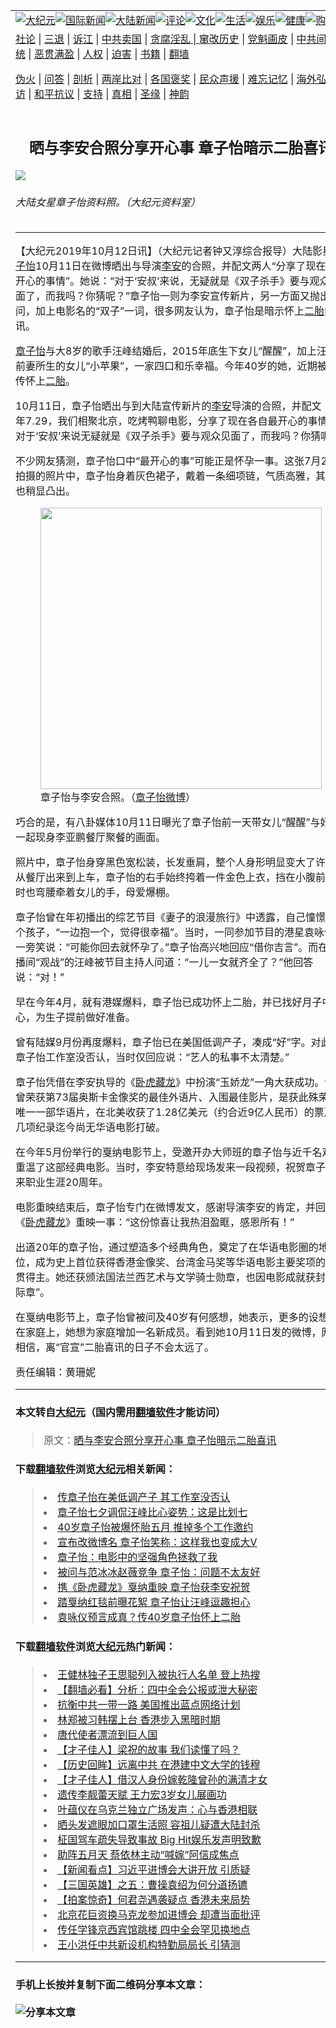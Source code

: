 <a name="1" id="1" target="_blank"></a><span id="1"></span>
<table border="0"><tr><td colspan="2" VALIGN=TOP><a href="https://github.com/mprjd2205/djy/blob/master/gb/nsc413.md#1"><img src="https://gitlab.com/szzdlab/www/raw/master/t/djy/1.jpg" title="大纪元"></a><a href="https://github.com/mprjd2205/djy/blob/master/gb/n24hr.md#1"><img src="https://gitlab.com/szzdlab/www/raw/master/t/djy/3.jpg" title="国际新闻"></a><a href="https://github.com/mprjd2205/djy/blob/master/gb/nsc413.md#1"><img src="https://gitlab.com/szzdlab/www/raw/master/t/djy/4.jpg" title="大陆新闻"></a><a href="https://github.com/mprjd2205/djy/blob/master/gb/news392.md#1"><img src="https://gitlab.com/szzdlab/www/raw/master/t/djy/5.jpg" title="评论"></a><a href="https://github.com/mprjd2205/djy/blob/master/gb/news2007.md#1"><img src="https://gitlab.com/szzdlab/www/raw/master/t/djy/6.jpg" title="文化"></a><a href="https://github.com/mprjd2205/djy/blob/master/gb/news2008.md#1"><img src="https://gitlab.com/szzdlab/www/raw/master/t/djy/7.jpg" title="生活"></a><a href="https://github.com/mprjd2205/djy/blob/master/gb/ncyule.md#1"><img src="https://gitlab.com/szzdlab/www/raw/master/t/djy/8.jpg" title="娱乐"></a><a href="https://github.com/mprjd2205/djy/blob/master/gb/nsc1002.md#1"><img src="https://gitlab.com/szzdlab/www/raw/master/t/djy/9.jpg" title="健康"><a href="https://www.youlucky.com"><img src="https://gitlab.com/szzdlab/www/raw/master/t/djy/10.jpg" title="购物"></a><a href="https://www.supportepoch.org/donation?utm_medium=epochtimes&utm_source=referral&utm_campaign=donate_button_djyhomepage"><img src="https://gitlab.com/szzdlab/www/raw/master/t/djy/12.jpg" title="捐款"></a></td></tr>
<tr><td colspan="2" VALIGN=TOP><a target="_blank" href="https://github.com/mprjd2205/djy/blob/master/gb/9p.md#1">社论</a> | <a target="_blank" href="https://github.com/mprjd2205/djy/blob/master/gb/nf5657.md#1">三退</a> | <a target="_blank" href="https://github.com/mprjd2205/djy/blob/master/gb/nf6123.md#1">诉江</a> | <a target="_blank" href="https://github.com/mprjd2205/djy/blob/master/gb/nf1176117.md#1">中共卖国</a> | <a target="_blank" href="https://github.com/mprjd2205/djy/blob/master/gb/nf5773.md#1">贪腐淫乱 | <a target="_blank" href="https://github.com/mprjd2205/djy/blob/master/gb/nf1176115.md#1">窜改历史</a> | <a target="_blank" href="https://github.com/mprjd2205/djy/blob/master/gb/nf1176107.md#1">党魁画皮</a> | <a target="_blank" href="https://github.com/mprjd2205/djy/blob/master/gb/nf1320400.md#1">中共间谍</a> | <a target="_blank" href="https://github.com/mprjd2205/djy/blob/master/gb/nf1176114.md#1">破坏传统</a> | <a target="_blank" href="https://github.com/mprjd2205/djy/blob/master/gb/nf5287.md#1">恶贯满盈</a> | <a target="_blank" href="https://github.com/mprjd2205/djy/blob/master/gb/ncid278.md#1">人权</a> | <a target="_blank" href="https://github.com/mprjd2205/djy/blob/master/gb/nf1176111.md#1">迫害</a> | <a target="_blank" href="https://github.com/mprjd2205/djy/blob/master/gb/nf1235328.md#1">书籍</a> | <a target="_blank" href="https://github.com/mprjd2205/www/blob/master/README.md?zsrh#1">翻墙</a></p><p><a target="_blank" href="https://github.com/mprjd2205/djy/blob/master/gb/nf5562.md#1">伪火</a> | <a target="_blank" href="https://github.com/mprjd2205/djy/blob/master/gb/nf4378.md#1">问答</a> | <a target="_blank" href="https://github.com/mprjd2205/djy/blob/master/gb/nf5792.md#1">剖析</a> | <a target="_blank" href="https://github.com/mprjd2205/djy/blob/master/gb/nf5735.md#1">两岸比对</a> | <a target="_blank" href="https://github.com/mprjd2205/djy/blob/master/gb/nf6119.md#1">各国褒奖</a> | <a target="_blank" href="https://github.com/mprjd2205/djy/blob/master/gb/nf6120.md#1">民众声援</a> | <a target="_blank" href="https://github.com/mprjd2205/djy/blob/master/gb/nf1188594.md#1">难忘记忆</a> | <a target="_blank" href="https://github.com/mprjd2205/djy/blob/master/gb/nf3180.md#1">海外弘传</a> | <a target="_blank" href="https://github.com/mprjd2205/djy/blob/master/gb/nf5410.md#1">万人上访</a> | <a target="_blank" href="https://github.com/mprjd2205/ntdtv/blob/master/gb/prog1530_1.md#1">和平抗议</a> | <a target="_blank" href="https://github.com/mprjd2205/djy/blob/master/gb/nf4386.md#1">支持</a> | <a target="_blank" href="https://github.com/mprjd2205/djy/blob/master/gb/nf4389.md#1">真相</a> | <a target="_blank" href="https://github.com/mprjd2205/djy/blob/master/gb/nf5790.md#1">圣缘</a> | <a target="_blank" href="https://github.com/mprjd2205/djy/blob/master/gb/nf4786.md#1">神韵</a></td></tr>
<tr><td VALIGN=TOP width="626"><h2 align=center>晒与李安合照分享开心事 章子怡暗示二胎喜讯</h2>
<img src="http://i.epochtimes.com/assets/uploads/2019/02/VCG111175203321_meitu_1-600x400.jpg" />
<h6>大陆女星章子怡资料照。（大纪元资料室）
</h6>
<hr>
<p>【大纪元2019年10月12日讯】（大纪元记者钟又淳综合报导）大陆影星<a href="https://github.com/mprjd2205/djy/blob/master/gb/tag/%E7%AB%A0%E5%AD%90%E6%80%A1.md">章子怡</a>10月11日在微博晒出与导演<a href="https://github.com/mprjd2205/djy/blob/master/gb/tag/%E6%9D%8E%E5%AE%89.md">李安</a>的合照，并配文两人“分享了现在各自开心的事情”。她说：“对于‘安叔’来说，无疑就是《双子杀手》要与观众见面了，而我吗？你猜呢？”章子怡一则为李安宣传新片，另一方面又抛出疑问，加上电影名的“双子”一词，很多网友认为，章子怡是暗示怀上<a href="https://github.com/mprjd2205/djy/blob/master/gb/tag/%E4%BA%8C%E8%83%8E.md">二胎</a>的喜讯。</p>
<p><a href="https://github.com/mprjd2205/djy/blob/master/gb/tag/%E7%AB%A0%E5%AD%90%E6%80%A1.md">章子怡</a>与大8岁的歌手汪峰结婚后，2015年底生下女儿“醒醒”，加上汪峰与前妻所生的女儿“小苹果”，一家四口和乐幸福。今年40岁的她，近期被频传怀上<a href="https://github.com/mprjd2205/djy/blob/master/gb/tag/%E4%BA%8C%E8%83%8E.md">二胎</a>。</p>
<p>10月11日，章子怡晒出与到大陆宣传新片的<a href="https://github.com/mprjd2205/djy/blob/master/gb/tag/%E6%9D%8E%E5%AE%89.md">李安</a>导演的合照，并配文：“今年7.29，我们相聚北京，吃烤鸭聊电影，分享了现在各自最开心的事情！对于‘安叔’来说无疑就是《双子杀手》要与观众见面了，而我吗？你猜呢？”</p>
<p>不少网友猜测，章子怡口中“最开心的事”可能正是怀孕一事。这张7月29日拍摄的照片中，章子怡身着灰色裙子，戴着一条细项链，气质高雅，其小腹也稍显凸出。</p>
<figure id="attachment_11583271" style="width: 450px" class="wp-caption aligncenter"><img class="size-medium wp-image-11583271" src="http://i.epochtimes.com/assets/uploads/2019/10/zhangziyi-lian-450x600.jpg" alt="" width="450" b="600" /><figcaption class="wp-caption-text">章子怡与李安合照。（<a href="https://www.weibo.com/u/1914100420?is_hot=1#_rnd1570831210932" target="_blank" rel="noopener noreferrer">章子怡微博</a>）</figcaption></figure>
<p>巧合的是，有八卦媒体10月11日曝光了章子怡前一天带女儿“醒醒”与好友一起现身李亚鹏餐厅聚餐的画面。</p>
<p>照片中，章子怡身穿黑色宽松装，长发垂肩，整个人身形明显变大了许多。从餐厅出来到上车，章子怡的右手始终挎着一件金色上衣，挡在小腹前，有时也弯腰牵着女儿的手，母爱爆棚。</p>
<p>章子怡曾在年初播出的综艺节目《妻子的浪漫旅行》中透露，自己憧憬有两个孩子，“一边抱一个，觉得很幸福”。当时，一同参加节目的港星袁咏仪在一旁笑说：“可能你回去就怀孕了。”章子怡高兴地回应“借你吉言”。而在直播间“观战”的汪峰被节目主持人问道：“一儿一女就齐全了？”他回答说：“对！”</p>
<p>早在今年4月，就有港媒爆料，章子怡已成功怀上二胎，并已找好月子中心，为生子提前做好准备。</p>
<p>曾有陆媒9月份再度爆料，章子怡已在美国低调产子，凑成“好”字。对此，章子怡工作室没否认，当时仅回应说：“艺人的私事不太清楚。”</p>
<p>章子怡凭借在李安执导的《<a href="https://github.com/mprjd2205/djy/blob/master/gb/tag/%E5%8D%A7%E8%99%8E%E8%97%8F%E9%BE%99.md">卧虎藏龙</a>》中扮演“玉娇龙”一角大获成功。该片曾荣获第73届奥斯卡金像奖的最佳外语片、入围最佳影片，是获此殊荣的唯一一部华语片，在北美收获了1.28亿美元（约合近9亿人民币）的票房，几项纪录迄今尚无华语电影打破。</p>
<p>在今年5月份举行的戛纳电影节上，受邀开办大师班的章子怡与近千名观众重温了这部经典电影。当时，李安特意给现场发来一段视频，祝贺章子怡迎来职业生涯20周年。</p>
<p>电影重映结束后，章子怡专门在微博发文，感谢导演李安的肯定，并回应《<a href="https://github.com/mprjd2205/djy/blob/master/gb/tag/%E5%8D%A7%E8%99%8E%E8%97%8F%E9%BE%99.md">卧虎藏龙</a>》重映一事：“这份惊喜让我热泪盈眶，感恩所有！”</p>
<p>出道20年的章子怡，通过塑造多个经典角色，奠定了在华语电影圈的地位，成为史上首位获得香港金像奖、台湾金马奖等华语电影主要奖项的大满贯得主。她还获颁法国法兰西艺术与文学骑士勋章，也因电影成就获封“国际章”。</p>
<p>在戛纳电影节上，章子怡曾被问及40岁有何感想，她表示，更多的设想是在家庭上，她想为家庭增加一名新成员。看到她10月11日发的微博，网友相信，离“官宣”二胎喜讯的日子不会太远了。</p>
<p>责任编辑：黄珊妮</p>

<hr>

#### 本文转自<a href="http://www.epochtimes.com">大纪元</a>（国内需用<a href="https://git.io/JesJV">翻墙软件</a>才能访问）
> 原文：<a href="http://www.epochtimes.com/gb/19/10/11/n11583159.htm">晒与李安合照分享开心事 章子怡暗示二胎喜讯</a>


#### 下载<a href="https://git.io/JesJV">翻墙软件</a>浏览<a href="http://www.epochtimes.com">大纪元</a>相关新闻：
> <li><a href="http://www.epochtimes.com/gb/19/9/15/n11523450.htm">传章子怡在美低调产子 其工作室没否认</a></li>
> <li><a href="http://www.epochtimes.com/gb/19/8/7/n11438330.htm">章子怡七夕调侃汪峰比心姿势：这是比划七</a></li>
> <li><a href="http://www.epochtimes.com/gb/19/7/25/n11409586.htm">40岁章子怡被爆怀胎五月 推掉多个工作邀约</a></li>
> <li><a href="http://www.epochtimes.com/gb/19/6/16/n11326162.htm">宣布改微博名 章子怡笑称：这样我也变成大V</a></li>
> <li><a href="http://www.epochtimes.com/gb/19/5/26/n11281065.htm">章子怡：电影中的坚强角色拯救了我</a></li>
> <li><a href="http://www.epochtimes.com/gb/19/5/23/n11275725.htm">被问与范冰冰赵薇竞争 章子怡：问题不太友好</a></li>
> <li><a href="http://www.epochtimes.com/gb/19/5/22/n11273153.htm">携《卧虎藏龙》戛纳重映 章子怡获李安祝贺</a></li>
> <li><a href="http://www.epochtimes.com/gb/19/5/21/n11271041.htm">踏戛纳红毯前曝花絮 章子怡让汪峰逗趣担心</a></li>
> <li><a href="http://www.epochtimes.com/gb/19/4/28/n11220290.htm">袁咏仪预言成真？传40岁章子怡怀上二胎</a></li>

#### 下载<a href="https://git.io/JesJV">翻墙软件</a>浏览<a href="http://www.epochtimes.com">大纪元</a>热门新闻：
> <li><a href="http://www.epochtimes.com/gb/19/11/6/n11636669.htm">王健林独子王思聪列入被执行人名单 登上热搜</a></li>
> <li><a href="http://www.epochtimes.com/gb/19/11/6/n11636278.htm">【翻墙必看】分析：四中全会公报或泄大秘密</a></li>
> <li><a href="http://www.epochtimes.com/gb/19/11/6/n11636400.htm">抗衡中共一带一路 美国推出蓝点网络计划</a></li>
> <li><a href="http://www.epochtimes.com/gb/19/11/6/n11638219.htm">林郑被习韩摆上台 香港步入黑暗时期</a></li>
> <li><a href="http://www.epochtimes.com/gb/19/10/11/n11582046.htm">唐代使者漂流到巨人国</a></li>
> <li><a href="http://www.epochtimes.com/gb/19/10/25/n11612042.htm">【才子佳人】梁祝的故事 我们读懂了吗？</a></li>
> <li><a href="http://www.epochtimes.com/gb/19/10/28/n11617434.htm">【历史回眸】远离中共 在港建中文大学的钱穆</a></li>
> <li><a href="http://www.epochtimes.com/gb/19/10/31/n11625562.htm">【才子佳人】借汉人身份嫁乾隆曾孙的满清才女</a></li>
> <li><a href="http://www.epochtimes.com/gb/19/11/3/n11631219.htm">遗传李靓蕾天赋 王力宏3岁女儿展画功</a></li>
> <li><a href="http://www.epochtimes.com/gb/19/11/4/n11632910.htm">叶蕴仪在乌克兰独立广场发声：心与香港相联</a></li>
> <li><a href="http://www.epochtimes.com/gb/19/11/5/n11635562.htm">晒头发遮眼加口罩生活照 容祖儿疑遭大陆封杀</a></li>
> <li><a href="http://www.epochtimes.com/gb/19/11/4/n11631669.htm">柾国驾车疏失导致事故 Big Hit娱乐发声明致歉</a></li>
> <li><a href="http://www.epochtimes.com/gb/19/11/4/n11631717.htm">助阵五月天 蔡依林主动“喊嫁”阿信成焦点</a></li>
> <li><a href="http://www.epochtimes.com/gb/19/11/5/n11635378.htm">【新闻看点】习近平进博会大讲开放 引质疑</a></li>
> <li><a href="http://www.epochtimes.com/gb/19/11/6/n11637294.htm">【三国英雄】之五：曹操袁绍为何分道扬镳</a></li>
> <li><a href="http://www.epochtimes.com/gb/19/11/7/n11638539.htm">【拍案惊奇】何君尧遇袭疑点 香港未来局势</a></li>
> <li><a href="http://www.epochtimes.com/gb/19/11/5/n11635571.htm">北京花巨资换马克龙参加进博会 却遭当面批评</a></li>
> <li><a href="http://www.epochtimes.com/gb/19/11/5/n11633778.htm">传任学锋京西宾馆跳楼 四中全会罕见换地点</a></li>
> <li><a href="http://www.epochtimes.com/gb/19/11/5/n11635931.htm">王小洪任中共新设机构特勤局局长 引猜测</a></li>
<hr>

#### 手机上长按并复制下面二维码分享本文章：<br><br><img src="http://d1p1.ip.zn2.us/v.php?action=qrcode&url=https://github.com/mprjd2205/djy/blob/master/gb/19/10/11/n11583159.md%231" title="分享本文章"></td><td VALIGN=TOP><a href="https://github.com/mprjd2205/djy/blob/master/gb/16/1/21/n4622075.md?dfh#1" target="_blank"><img src="https://gitlab.com/szzdlab/djy/raw/master/gb/300/wei-f1.jpg" title="中共的伪火骗局"  alt="中共的伪火骗局"></a><br><a href="https://github.com/mprjd2205/www/blob/master/README.md?dfh#9" target="_blank"><img src="https://gitlab.com/szzdlab/djy/raw/master/gb/300/yong-h.jpg" title="永恒的见证"  alt="永恒的见证"></a><br><a href="https://github.com/mprjd2205/djy/blob/master/gb/13/9/29/n3974789.md?dfh#1" target="_blank"><img src="https://gitlab.com/szzdlab/djy/raw/master/gb/300/shang-lnz.jpg" title="善良女子被中共投男牢"  alt="善良女子被中共投男牢"></a><br><a href="https://github.com/mprjd2205/djy/blob/master/gb/16/3/16/n4663449.md?dfh#1" target="_blank"><img src="https://gitlab.com/szzdlab/djy/raw/master/gb/300/huo-z3.jpg" title="警卫目击活摘器官"  alt="警卫目击活摘器官"></a><br><a href="https://github.com/mprjd2205/djy/blob/master/gb/16/8/7/n8177641.md?dfh#1" target="_blank"><img src="https://gitlab.com/szzdlab/djy/raw/master/gb/300/huo-z4.jpg" title="证人描述活摘恐怖"  alt="证人描述活摘恐怖"></a><br><a href="https://github.com/mprjd2205/djy/blob/master/gb/10/4/19/n2881569.md?dfh#1" target="_blank"><img src="https://gitlab.com/szzdlab/djy/raw/master/gb/300/huo-z1.jpg" title="揭开活摘器官黑幕"  alt="揭开活摘器官黑幕"></a><br><a href="https://github.com/mprjd2205/djy/blob/master/gb/10/11/7/n3077476.md?dfh#1" target="_blank"><img src="https://gitlab.com/szzdlab/djy/raw/master/gb/300/ma-ks.jpg" title="马克思的成魔之路"  alt="马克思的成魔之路"></a><br><a href="https://github.com/mprjd2205/djy/blob/master/gb/14/6/9/n4173977.md?dfh#1" target="_blank"><img src="https://gitlab.com/szzdlab/djy/raw/master/gb/300/chang-zs.jpg" title="藏字石 蕴天机"  alt="藏字石 蕴天机"></a><br><a href="https://github.com/mprjd2205/djy/blob/master/gb/18/5/10/n10381511.md?dfh#1" target="_blank"><img src="https://gitlab.com/szzdlab/djy/raw/master/gb/300/st1.jpg" title="关注3亿人三退"  alt="关注3亿人三退"></a><br><a href="https://github.com/mprjd2205/djy/blob/master/gb/18/3/21/n10237682.md?dfh#1" target="_blank"><img src="https://gitlab.com/szzdlab/djy/raw/master/gb/300/jie-t.jpg" title="解体中共复兴中华"  alt="解体中共复兴中华"></a><br><a href="https://github.com/mprjd2205/djy/blob/master/gb/9/2/9/n2422991.md?dfh#1" target="_blank"><img src="https://gitlab.com/szzdlab/djy/raw/master/gb/300/gao-zs.jpg" title="中共迫害良心律师"  alt="中共迫害良心律师"></a><br><a href="https://github.com/mprjd2205/djy/blob/master/gb/18/12/9/n10900044.md?dfh#1" target="_blank"><img src="https://gitlab.com/szzdlab/djy/raw/master/gb/300/sj1.jpg" title="303万人举报江泽民"  alt="303万人举报江泽民"></a><br><a href="https://github.com/mprjd2205/djy/blob/master/gb/18/8/28/n10672014.md?dfh#1" target="_blank"><img src="https://gitlab.com/szzdlab/djy/raw/master/gb/300/sj2.jpg" title="这些官员为何起诉江泽民"  alt="这些官员为何起诉江泽民"></a><br><a href="https://github.com/mprjd2205/djy/blob/master/gb/8/12/18/n2367165.md?dfh#1" target="_blank"><img src="https://gitlab.com/szzdlab/djy/raw/master/gb/300/liangan.jpg" title="海峡两岸的强烈对比"  alt="海峡两岸的强烈对比"></a><br><a href="https://github.com/mprjd2205/djy/blob/master/gb/15/5/5/n4427238.md?dfh#1" target="_blank"><img src="https://gitlab.com/szzdlab/djy/raw/master/gb/300/jia-ndzl.jpg" title="加拿大总理的贺信"  alt="加拿大总理的贺信"></a><br><a href="https://github.com/mprjd2205/djy/blob/master/gb/11/6/17/n3289382.md?dfh#1" target="_blank"><img src="https://gitlab.com/szzdlab/djy/raw/master/gb/300/xiao-wd.jpg" title="探寻真相兼听则明"  alt="探寻真相兼听则明"></a><br><a href="https://github.com/mprjd2205/djy/blob/master/gb/18/10/27/n10812623.md?dfh#1" target="_blank"><img src="https://gitlab.com/szzdlab/djy/raw/master/gb/300/yindu.jpg" title="印度媒体报道东方"  alt="印度媒体报道东方"></a><br><a href="https://github.com/mprjd2205/djy/blob/master/gb/18/6/9/n10469652.md?dfh#1" target="_blank"><img src="https://gitlab.com/szzdlab/djy/raw/master/gb/300/xie-j.jpg" title="不一样的海外校园"  alt="不一样的海外校园"></a><br><a href="https://github.com/mprjd2205/djy/blob/master/gb/7/4/5/n1669415.md?dfh#1" target="_blank"><img src="https://gitlab.com/szzdlab/djy/raw/master/gb/300/li-up.jpg" title="从大师到徒弟的传奇"  alt="从大师到徒弟的传奇"></a><br><a href="https://github.com/mprjd2205/djy/blob/master/gb/17/5/26/n9191512.md?dfh#1" target="_blank"><img src="https://gitlab.com/szzdlab/djy/raw/master/gb/300/zfl2.jpg" title="亿万人与东方一本奇书"  alt="亿万人与东方一本奇书"></a><br><a href="https://github.com/mprjd2205/djy/blob/master/gb/13/11/27/n4020290.md?dfh#1" target="_blank"><img src="https://gitlab.com/szzdlab/djy/raw/master/gb/300/zhen-h.jpg" title="大陆见不到的震撼场面"  alt="大陆见不到的震撼场面"></a><br><a href="https://github.com/mprjd2205/djy/blob/master/gb/15/7/17/n4482910.md?dfh#1" target="_blank"><img src="https://gitlab.com/szzdlab/djy/raw/master/gb/300/dalu-sk.jpg" title="人心向善 大陆当初盛况"  alt="人心向善 大陆当初盛况"></a><br><a href="https://github.com/mprjd2205/djy/blob/master/gb/9/10/15/n2689419.md?dfh#1" target="_blank"><img src="https://gitlab.com/szzdlab/djy/raw/master/gb/300/zfl1.jpg" title="追寻真理 这书讲什么"  alt="追寻真理 这书讲什么"></a><br><a href="https://github.com/mprjd2205/www/blob/master/README.md?dfh#1" target="_blank"><img src="https://gitlab.com/szzdlab/djy/raw/master/gb/300/fq1.jpg" title="下载免费翻墙软件"  alt="下载免费翻墙软件"></a><br></td></tr></table>
